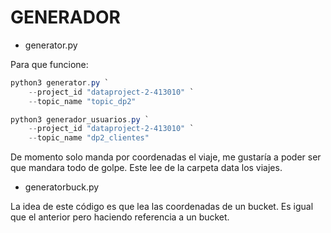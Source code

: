 # GENERADOR

- generator.py

Para que funcione:

```powershell
python3 generator.py `
    --project_id "dataproject-2-413010" `
    --topic_name "topic_dp2"
```
```powershell
python3 generador_usuarios.py `
    --project_id "dataproject-2-413010" `
    --topic_name "dp2_clientes"
```

De momento solo manda por coordenadas el viaje, me gustaría a poder ser que mandara todo de golpe. Este lee de la carpeta data los viajes.

- generatorbuck.py

La idea de este código es que lea las coordenadas de un bucket. Es igual que el anterior pero haciendo referencia a un bucket.
